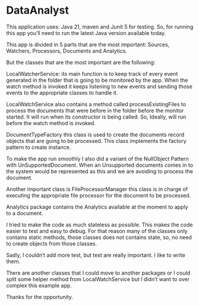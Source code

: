# DataAnalyst


This application uses: Java 21, maven and Junit 5 for testing.  So, for running this app you’ll need to run the latest Java version available today. 

This app is divided  in 5 parts that are the most important: Sources, Watchers, Processors, Documents and Analytics.

But the classes that are the most important are the following:

LocalWatcherService: its main function is to keep track of every event generated in the folder that is going to be monitored by the app.  When the watch method is invoked it keeps listening to new events and sending those events to the appropriate classes to handle it. 

LocalWatchService also contains a method called processExistingFiles to process the documents that were before in the folder before  the monitor started. It will run when its constructor is being called. So, Ideally, will run before the watch method is invoked. 

DocumentTypeFactory this class is used to create the documents record objects that are going to be processed. This class implements the factory pattern to create instance. 

To make the app run smoothly I also did a variant of the NullObject Pattern with UnSupportedDocument. When an  Unsupported documents comes in to the system would be represented as this and we are avoiding to process the document. 

Another important class is FileProcessorManager this class is in charge of executing the appropriate file processor for the document to be processed. 

Analytics package contains the Analytics available at the moment to apply to a document. 

I tried to make the code as much  stateless as possible. This makes the code easier to test and easy to debug.  For that reason many of the classes only contains static methods, those classes does not contains state, so, no need to create objects from those classes. 

Sadly, I couldn’t add more test, but test are really important. I like to write them. 

There are another classes that I could move to another packages or I could split some helper method from LocalWatchService but I didn’t want to over complex this example app.

Thanks for the opportunity. 
